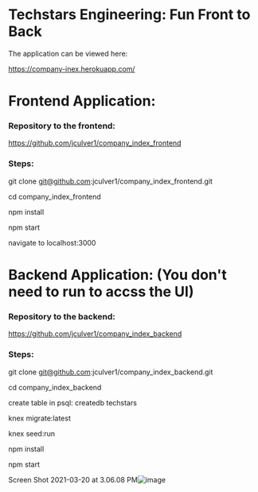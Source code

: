 # Techstars Engineering: Fun Front to Back

The application can be viewed here:

https://company-inex.herokuapp.com/



# Frontend Application:

### Repository to the frontend: 
https://github.com/jculver1/company_index_frontend

### Steps:

git clone git@github.com:jculver1/company_index_frontend.git

cd company_index_frontend

npm install

npm start

navigate to localhost:3000



# Backend Application: (You don't need to run to accss the UI)

### Repository to the backend: 
https://github.com/jculver1/company_index_backend

### Steps:
git clone git@github.com:jculver1/company_index_backend.git

cd company_index_backend

create table in psql: createdb techstars

knex migrate:latest

knex seed:run

npm install

npm start


Screen Shot 2021-03-20 at 3.06.08 PM![image](https://user-images.githubusercontent.com/21270300/111947395-026e0880-8aa3-11eb-9fcc-862d912e8c9c.png)


